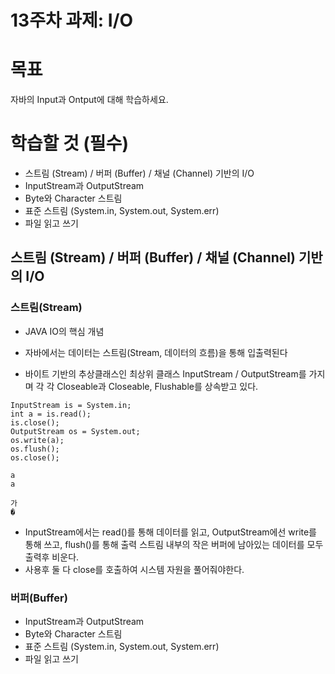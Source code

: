 # 13주차 과제: I/O

# 목표

자바의 Input과 Ontput에 대해 학습하세요.

# 학습할 것 (필수)

- 스트림 (Stream) / 버퍼 (Buffer) / 채널 (Channel) 기반의 I/O
- InputStream과 OutputStream
- Byte와 Character 스트림
- 표준 스트림 (System.in, System.out, System.err)
- 파일 읽고 쓰기



## 스트림 (Stream) / 버퍼 (Buffer) / 채널 (Channel) 기반의 I/O

### 스트림(Stream)

* JAVA IO의 핵심 개념

* 자바에서는 데이터는 스트림(Stream, 데이터의 흐름)을 통해 입출력된다
* 바이트 기반의 추상클래스인 최상위 클래스 InputStream / OutputStream를 가지며  각 각 Closeable과 Closeable, Flushable를 상속받고 있다.



```
InputStream is = System.in;
int a = is.read();
is.close();
OutputStream os = System.out;
os.write(a);
os.flush();
os.close();

```

```
a
a
```

```
가
�
```

* InputStream에서는 read()를 통해 데이터를 읽고, OutputStream에선 write를 통해  쓰고, flush()를 통해 출력 스트림 내부의 작은 버퍼에 남아있는 데이터를 모두 출력후 비운다.
* 사용후 둘 다 close를 호출하여 시스템 자원을 풀어줘야한다.



### 버퍼(Buffer)



- InputStream과 OutputStream
- Byte와 Character 스트림
- 표준 스트림 (System.in, System.out, System.err)
- 파일 읽고 쓰기





